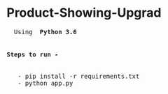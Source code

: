 # Product-Showing-Upgrad
<pre>
  Using <b> Python 3.6 </b>
  <h4>Steps to run - </h4>
   - pip install -r requirements.txt
   - python app.py
</pre>

